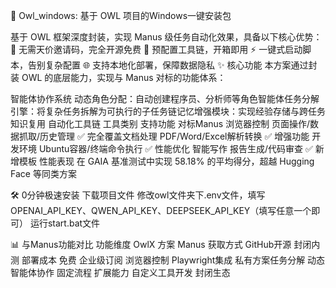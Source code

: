 🚀 Owl_windows: 基于 OWL 项目的Windows一键安装包

基于 OWL 框架深度封装，实现 Manus 级任务自动化效果，具备以下核心优势：
🚫 无需天价邀请码，完全开源免费
🧩 预配置工具链，开箱即用
⚡ 一键式启动脚本，告别复杂配置
🌐 支持本地化部署，保障数据隐私
✨ 核心功能
本方案通过封装 OWL 的底层能力，实现与 Manus 对标的功能体系：

智能体协作系统
​动态角色分配：自动创建程序员、分析师等角色智能体
​任务分解引擎：将复杂任务拆解为可执行的子任务链
​记忆增强模块：实现经验存储与跨任务知识复用
自动化工具链
工具类别	支持功能	对标Manus
​浏览器控制	页面操作/数据抓取/历史管理	✅ 完全覆盖
​文档处理	PDF/Word/Excel解析转换	✅ 增强功能
​开发环境	Ubuntu容器/终端命令执行	✅ 性能优化
​智能写作	报告生成/代码审查	✅ 新增模板
性能表现
在 GAIA 基准测试中实现 ​58.18% 的平均得分，超越 Hugging Face 等同类方案

🛠️ 0分钟极速安装
下载项目文件
修改owl文件夹下.env文件，填写OPENAI_API_KEY、QWEN_API_KEY、DEEPSEEK_API_KEY（填写任意一个即可）
运行start.bat文件

📊 与Manus功能对比
功能维度	OwlX 方案	Manus
​获取方式	GitHub开源	封闭内测
​部署成本	免费	企业级订阅
​浏览器控制	Playwright集成	私有方案
​任务分解	动态智能体协作	固定流程
​扩展能力	自定义工具开发	封闭生态
